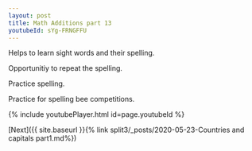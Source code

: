 ```yaml
---
layout: post
title: Math Additions part 13
youtubeId: sYg-FRNGFFU
---
```

 
 
Helps to learn sight words and their spelling.

Opportunitiy to repeat the spelling. 

Practice spelling. 
 
Practice for spelling bee competitions. 
 
{% include youtubePlayer.html id=page.youtubeId %}
 
 

[Next]({{ site.baseurl }}{% link  split3/_posts/2020-05-23-Countries and capitals part1.md%})
 
